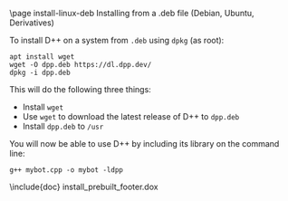 \page install-linux-deb Installing from a .deb file (Debian, Ubuntu, Derivatives)

To install D++ on a system from `.deb` using `dpkg` (as root):

```
apt install wget
wget -O dpp.deb https://dl.dpp.dev/
dpkg -i dpp.deb
```

This will do the following three things:

- Install `wget`
- Use `wget` to download the latest release of D++ to `dpp.deb`
- Install `dpp.deb` to `/usr`

You will now be able to use D++ by including its library on the command line:

```
g++ mybot.cpp -o mybot -ldpp
```

\include{doc} install_prebuilt_footer.dox
